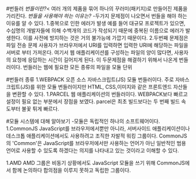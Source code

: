 #번들러
*번들이란?*<
여러 개의 제품을 묶어 하나의 꾸러미(패키지)로 만들어진 제품을 가리킨다.
*번들을 사용해야 하는 이유는?*
-두가지 문제점이 나오면서 번들을 해야 하는 이유를 알 수 있다.
1.중복으로 인한 에러가 발생
 예를 들어 대규모 프로젝트가 있으면, 수십명의 개발자들에 의해 수백개의 코드가 작성되기 때문에 중복된 이름으로 에러가 발생한다.
이를 사전에 방지하는 것은 거의 불가능에 가깝기 때문이다.
2.두번째 문제점은 파일 전송 문제
 사용자가 브라우저에서 URI를 입력하면 입력한 URI에 해당하는 파일을 서버로 부터 가져온다. 
여기서 웹 애플리케이션를 구성하는 파일의 양이 많다면, 사용자의 요청에 응답하는 시간이 길어지게 된다.
이 두문제점을 해결하기 위해서 나온게 번들러이다. 번들러는 웹에 필요한 모든 종류의 파일을 모듈 단위



#번들러 종류
1.WEBPACK
오픈 소스 자바스크립트(JS) 모듈 번들러이다.
주로 자바스크립트(JS)를 위한 모듈 번들러이지만 HTML, CSS,이미지와 같은 프론트엔드 자산들을 변환할 수 있다.
1.PARCEL
웹 애플리케이션의 번들러이다.
WEBPACK보다 빠르고 설정이 필요 없는 부분에서 장점을 보였다. parcel은 최초 빌드보다는 두 번째 빌드 속도부터 불꽃 튀게 빠르다.

#모듈 시스템에 대해 알아보기
-모듈은 독립적인 하나의 소프트웨어이다.
1.CommonJS
JavaScript를 브라우저에서뿐만 아니라, 서버사이드 애플리케이션이나 데스크톱 애플리케이션에서도 사용하려고 조직한 자발적 워킹 그룹이다.
CommonJS의 'Common'은 JavaScript를 브라우저에서만 사용하는 언어가 아닌 일반적인 범용 언어로 사용할 수 있도록 하겠다는 의지를 나타내고 있는 것이라고 이해할 수 있다.

1.AMD
AMD 그룹은 비동기 상황에서도 JavaScript 모듈을 쓰기 위해 CommonJS에서 함께 논의하다 합의점을 이루지 못하고 독립한 그룹이다.
